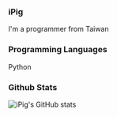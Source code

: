 ### iPig
I'm a programmer from Taiwan   
### Programming Languages
Python   
### Github Stats
![iPig's GitHub stats](https://github-readme-stats.vercel.app/api?username=ipigtw&show_icons=true&theme=dark)
